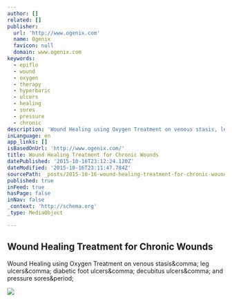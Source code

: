 ```yaml
---
author: []
related: []
publisher:
  url: 'http://www.ogenix.com'
  name: Ogenix
  favicon: null
  domain: www.ogenix.com
keywords:
  - epiflo
  - wound
  - oxygen
  - therapy
  - hyperbaric
  - ulcers
  - healing
  - sores
  - pressure
  - chronic
description: 'Wound Healing using Oxygen Treatment on venous stasis, leg ulcers, diabetic foot ulcers, decubitus ulcers, and pressure sores.'
inLanguage: en
app_links: []
isBasedOnUrl: 'http://www.ogenix.com/'
title: Wound Healing Treatment for Chronic Wounds
datePublished: '2015-10-16T23:12:24.120Z'
dateModified: '2015-10-16T23:11:47.784Z'
sourcePath: _posts/2015-10-16-wound-healing-treatment-for-chronic-wounds.md
published: true
inFeed: true
hasPage: false
inNav: false
_context: 'http://schema.org'
_type: MediaObject

---
```

<article style=""><h1>Wound Healing Treatment for Chronic Wounds</h1><p>Wound Healing using Oxygen Treatment on venous stasis&amp;comma; leg ulcers&amp;comma; diabetic foot ulcers&amp;comma; decubitus ulcers&amp;comma; and pressure sores&amp;period;</p><img src="http://www.ogenix.com/wp-content/uploads/2012/07/banner.jpg" /></article>